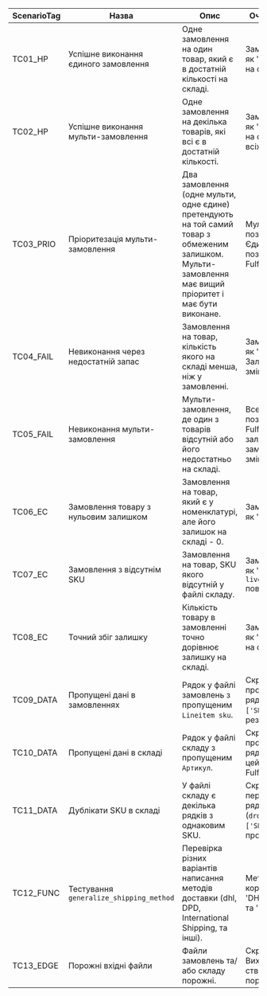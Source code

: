 
| ScenarioTag | Назва | Опис | Очікуваний результат |
|---|---|---|---|
| TC01_HP | Успішне виконання єдиного замовлення | Одне замовлення на один товар, який є в достатній кількості на складі. | Замовлення позначено як 'Fulfillable'. Залишок на складі зменшено. |
| TC02_HP | Успішне виконання мульти-замовлення | Одне замовлення на декілька товарів, які всі є в достатній кількості. | Замовлення позначено як 'Fulfillable'. Залишки на складі зменшено для всіх товарів. |
| TC03_PRIO | Пріоритезація мульти-замовлення | Два замовлення (одне мульти, одне єдине) претендують на той самий товар з обмеженим залишком. Мульти-замовлення має вищий пріоритет і має бути виконане. | Мульти-замовлення позначено як 'Fulfillable'. Єдине замовлення позначено як 'Not Fulfillable'. |
| TC04_FAIL | Невиконання через недостатній запас | Замовлення на товар, кількість якого на складі менша, ніж у замовленні. | Замовлення позначено як 'Not Fulfillable'. Залишок на складі не змінюється. |
| TC05_FAIL | Невиконання мульти-замовлення | Мульти-замовлення, де один з товарів відсутній або його недостатньо на складі. | Все замовлення позначено як 'Not Fulfillable'. Жодні залишки по цьому замовленню не змінюються. |
| TC06_EC | Замовлення товару з нульовим залишком | Замовлення на товар, який є у номенклатурі, але його залишок на складі - 0. | Замовлення позначено як 'Not Fulfillable'. |
| TC07_EC | Замовлення з відсутнім SKU | Замовлення на товар, SKU якого відсутній у файлі складу. | Замовлення позначено як 'Not Fulfillable' (бо `live_stock.get(sku, 0)` поверне 0). |
| TC08_EC | Точний збіг залишку | Кількість товару в замовленні точно дорівнює залишку на складі. | Замовлення позначено як 'Fulfillable'. Залишок на складі стає 0. |
| TC09_DATA | Пропущені дані в замовленнях | Рядок у файлі замовлень з пропущеним `Lineitem sku`. | Скрипт має проігнорувати цей рядок (`dropna(subset=['SKU'])`). Не впливає на результат. |
| TC10_DATA | Пропущені дані в складі | Рядок у файлі складу з пропущеним `Артикул`. | Скрипт має проігнорувати цей рядок. Замовлення на цей SKU буде 'Not Fulfillable'. |
| TC11_DATA | Дублікати SKU в складі | У файлі складу є декілька рядків з однаковим SKU. | Скрипт має взяти перший знайдений рядок (`drop_duplicates(subset=['SKU'], keep='first')`) і проігнорувати інші. |
| TC12_FUNC | Тестування `generalize_shipping_method` | Перевірка різних варіантів написання методів доставки (dhl, DPD, International Shipping, та інші). | Методи доставки коректно узагальнені до 'DHL', 'DPD', 'PostOne', та 'Title Case'. |
| TC13_EDGE | Порожні вхідні файли | Файли замовлень та/або складу порожні. | Скрипт не має впасти. Вихідний файл буде створено, але він буде порожнім. |
